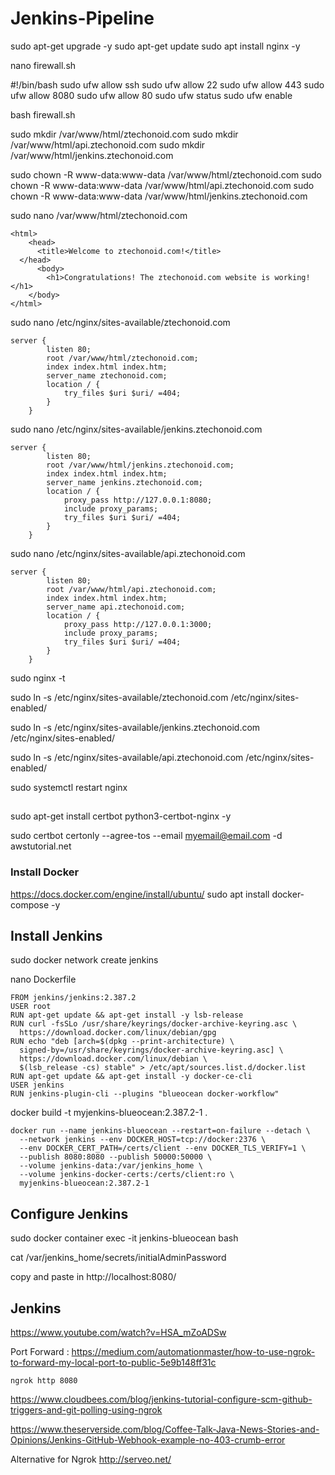 # Jenkins-Pipeline

sudo apt-get upgrade -y
sudo apt-get update
sudo apt install nginx -y

nano firewall.sh

#!/bin/bash
sudo ufw allow ssh
sudo ufw allow 22
sudo ufw allow 443
sudo ufw allow 8080
sudo ufw allow 80
sudo ufw status
sudo ufw enable

bash firewall.sh

sudo mkdir /var/www/html/ztechonoid.com
sudo mkdir /var/www/html/api.ztechonoid.com
sudo mkdir /var/www/html/jenkins.ztechonoid.com

sudo chown -R www-data:www-data /var/www/html/ztechonoid.com
sudo chown -R www-data:www-data /var/www/html/api.ztechonoid.com
sudo chown -R www-data:www-data /var/www/html/jenkins.ztechonoid.com

sudo nano /var/www/html/ztechonoid.com

```
<html>
	<head>
	  <title>Welcome to ztechonoid.com!</title>
  </head>
	  <body>
	    <h1>Congratulations! The ztechonoid.com website is working!</h1>
    </body>
</html>
```

sudo nano /etc/nginx/sites-available/ztechonoid.com

```
server {
        listen 80;
        root /var/www/html/ztechonoid.com;
        index index.html index.htm;
        server_name ztechonoid.com;
        location / {
            try_files $uri $uri/ =404;
        }
    }
```

sudo nano /etc/nginx/sites-available/jenkins.ztechonoid.com

```
server {
        listen 80;
        root /var/www/html/jenkins.ztechonoid.com;
        index index.html index.htm;
        server_name jenkins.ztechonoid.com;
        location / {
            proxy_pass http://127.0.0.1:8080;
            include proxy_params;
            try_files $uri $uri/ =404;
        }
    }
```

sudo nano /etc/nginx/sites-available/api.ztechonoid.com

```
server {
        listen 80;
        root /var/www/html/api.ztechonoid.com;
        index index.html index.htm;
        server_name api.ztechonoid.com;
        location / {
            proxy_pass http://127.0.0.1:3000;
            include proxy_params;
            try_files $uri $uri/ =404;
        }
    }
```

sudo nginx -t

sudo ln -s /etc/nginx/sites-available/ztechonoid.com /etc/nginx/sites-enabled/

sudo ln -s /etc/nginx/sites-available/jenkins.ztechonoid.com /etc/nginx/sites-enabled/

sudo ln -s /etc/nginx/sites-available/api.ztechonoid.com /etc/nginx/sites-enabled/

sudo systemctl restart nginx

##

sudo apt-get install certbot python3-certbot-nginx -y

sudo certbot certonly --agree-tos --email myemail@email.com -d awstutorial.net

### Install Docker

https://docs.docker.com/engine/install/ubuntu/
sudo apt install docker-compose -y

## Install Jenkins

sudo docker network create jenkins

nano Dockerfile

```
FROM jenkins/jenkins:2.387.2
USER root
RUN apt-get update && apt-get install -y lsb-release
RUN curl -fsSLo /usr/share/keyrings/docker-archive-keyring.asc \
  https://download.docker.com/linux/debian/gpg
RUN echo "deb [arch=$(dpkg --print-architecture) \
  signed-by=/usr/share/keyrings/docker-archive-keyring.asc] \
  https://download.docker.com/linux/debian \
  $(lsb_release -cs) stable" > /etc/apt/sources.list.d/docker.list
RUN apt-get update && apt-get install -y docker-ce-cli
USER jenkins
RUN jenkins-plugin-cli --plugins "blueocean docker-workflow"
```

docker build -t myjenkins-blueocean:2.387.2-1 .

```
docker run --name jenkins-blueocean --restart=on-failure --detach \
  --network jenkins --env DOCKER_HOST=tcp://docker:2376 \
  --env DOCKER_CERT_PATH=/certs/client --env DOCKER_TLS_VERIFY=1 \
  --publish 8080:8080 --publish 50000:50000 \
  --volume jenkins-data:/var/jenkins_home \
  --volume jenkins-docker-certs:/certs/client:ro \
  myjenkins-blueocean:2.387.2-1
```

## Configure Jenkins

sudo docker container exec -it jenkins-blueocean bash

cat /var/jenkins_home/secrets/initialAdminPassword

copy and paste in http://localhost:8080/

## Jenkins

https://www.youtube.com/watch?v=HSA_mZoADSw

Port Forward : https://medium.com/automationmaster/how-to-use-ngrok-to-forward-my-local-port-to-public-5e9b148ff31c

```
ngrok http 8080
```

https://www.cloudbees.com/blog/jenkins-tutorial-configure-scm-github-triggers-and-git-polling-using-ngrok

https://www.theserverside.com/blog/Coffee-Talk-Java-News-Stories-and-Opinions/Jenkins-GitHub-Webhook-example-no-403-crumb-error

Alternative for Ngrok
http://serveo.net/
